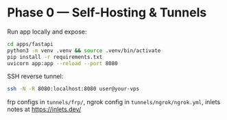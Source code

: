 # Phase 0 — Self-Hosting & Tunnels

Run app locally and expose:
```bash
cd apps/fastapi
python3 -m venv .venv && source .venv/bin/activate
pip install -r requirements.txt
uvicorn app:app --reload --port 8080
```

SSH reverse tunnel:
```bash
ssh -N -R 8080:localhost:8080 user@your-vps
```

frp configs in `tunnels/frp/`, ngrok config in `tunnels/ngrok/ngrok.yml`, inlets notes at https://inlets.dev/
